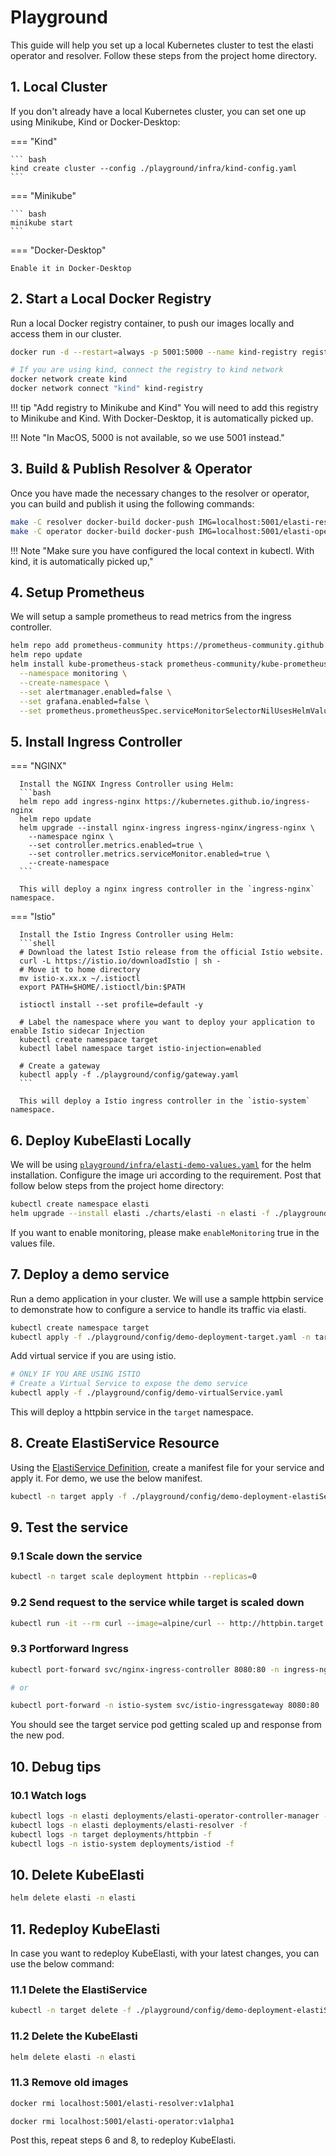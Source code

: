 # Playground

This guide will help you set up a local Kubernetes cluster to test the elasti operator and resolver. Follow these steps from the project home directory.

## 1. Local Cluster

If you don't already have a local Kubernetes cluster, you can set one up using Minikube, Kind or Docker-Desktop:

=== "Kind"

    ``` bash
    kind create cluster --config ./playground/infra/kind-config.yaml
    ```

=== "Minikube"

    ``` bash
    minikube start
    ```

=== "Docker-Desktop"

    Enable it in Docker-Desktop

## 2. Start a Local Docker Registry

Run a local Docker registry container, to push our images locally and access them in our cluster.

``` bash
docker run -d --restart=always -p 5001:5000 --name kind-registry registry:2;

# If you are using kind, connect the registry to kind network
docker network create kind
docker network connect "kind" kind-registry
```

!!! tip "Add registry to Minikube and Kind"
    You will need to add this registry to Minikube and Kind. With Docker-Desktop, it is automatically picked up.

!!! Note "In MacOS, 5000 is not available, so we use 5001 instead."


## 3. Build & Publish Resolver & Operator

Once you have made the necessary changes to the resolver or operator, you can build and publish it using the following commands:

```bash
make -C resolver docker-build docker-push IMG=localhost:5001/elasti-resolver:v1alpha1
make -C operator docker-build docker-push IMG=localhost:5001/elasti-operator:v1alpha1
```

!!! Note "Make sure you have configured the local context in kubectl. With kind, it is automatically picked up,"

## 4. Setup Prometheus

We will setup a sample prometheus to read metrics from the ingress controller.

```bash
helm repo add prometheus-community https://prometheus-community.github.io/helm-charts
helm repo update
helm install kube-prometheus-stack prometheus-community/kube-prometheus-stack \
  --namespace monitoring \
  --create-namespace \
  --set alertmanager.enabled=false \
  --set grafana.enabled=false \
  --set prometheus.prometheusSpec.serviceMonitorSelectorNilUsesHelmValues=false
```

## 5. Install Ingress Controller

=== "NGINX"

      Install the NGINX Ingress Controller using Helm:
      ```bash
      helm repo add ingress-nginx https://kubernetes.github.io/ingress-nginx
      helm repo update
      helm upgrade --install nginx-ingress ingress-nginx/ingress-nginx \
        --namespace nginx \
        --set controller.metrics.enabled=true \
        --set controller.metrics.serviceMonitor.enabled=true \
        --create-namespace
      ```

      This will deploy a nginx ingress controller in the `ingress-nginx` namespace.

=== "Istio"

      Install the Istio Ingress Controller using Helm:
      ```shell
      # Download the latest Istio release from the official Istio website.
      curl -L https://istio.io/downloadIstio | sh -
      # Move it to home directory
      mv istio-x.xx.x ~/.istioctl
      export PATH=$HOME/.istioctl/bin:$PATH

      istioctl install --set profile=default -y

      # Label the namespace where you want to deploy your application to enable Istio sidecar Injection
      kubectl create namespace target
      kubectl label namespace target istio-injection=enabled

      # Create a gateway
      kubectl apply -f ./playground/config/gateway.yaml
      ```

      This will deploy a Istio ingress controller in the `istio-system` namespace.

## 6. Deploy KubeElasti Locally

We will be using [`playground/infra/elasti-demo-values.yaml`](https://github.com/truefoundry/KubeElasti/blob/main/playground/infra/elasti-demo-values.yaml) for the helm installation. Configure the image uri according to the requirement. Post that follow below steps from the project home directory:

```bash
kubectl create namespace elasti
helm upgrade --install elasti ./charts/elasti -n elasti -f ./playground/infra/elasti-demo-values.yaml
```

If you want to enable monitoring, please make `enableMonitoring` true in the values file.

## 7. Deploy a demo service

Run a demo application in your cluster. We will use a sample httpbin service to demonstrate how to configure a service to handle its traffic via elasti.

```bash
kubectl create namespace target
kubectl apply -f ./playground/config/demo-deployment-target.yaml -n target
```

Add virtual service if you are using istio.

```bash
# ONLY IF YOU ARE USING ISTIO
# Create a Virtual Service to expose the demo service
kubectl apply -f ./playground/config/demo-virtualService.yaml
```

This will deploy a httpbin service in the `target` namespace.

## 8. Create ElastiService Resource

Using the [ElastiService Definition](/src/gs-configure-elastiservice/), create a manifest file for your service and apply it. For demo, we use the below manifest.

```bash
kubectl -n target apply -f ./playground/config/demo-deployment-elastiService.yaml
```


## 9. Test the service

### 9.1 Scale down the service

```bash
kubectl -n target scale deployment httpbin --replicas=0
```

### 9.2 Send request to the service while target is scaled down

```bash
kubectl run -it --rm curl --image=alpine/curl -- http://httpbin.target.svc.cluster.local/headers
```

### 9.3 Portforward Ingress

```bash
kubectl port-forward svc/nginx-ingress-controller 8080:80 -n ingress-nginx

# or 

kubectl port-forward -n istio-system svc/istio-ingressgateway 8080:80
```

You should see the target service pod getting scaled up and response from the new pod.

## 10. Debug tips

### 10.1 Watch logs

```bash
kubectl logs -n elasti deployments/elasti-operator-controller-manager -f
kubectl logs -n elasti deployments/elasti-resolver -f
kubectl logs -n target deployments/httpbin -f
kubectl logs -n istio-system deployments/istiod -f
```

## 10. Delete KubeElasti

```bash
helm delete elasti -n elasti
```

## 11. Redeploy KubeElasti

In case you want to redeploy KubeElasti, with your latest changes, you can use the below command:

### 11.1 Delete the ElastiService
```bash
kubectl -n target delete -f ./playground/config/demo-deployment-elastiService.yaml
```

### 11.2 Delete the KubeElasti
```bash
helm delete elasti -n elasti
```

### 11.3 Remove old images
```bash
docker rmi localhost:5001/elasti-resolver:v1alpha1

docker rmi localhost:5001/elasti-operator:v1alpha1
```

Post this, repeat steps 6 and 8, to redeploy KubeElasti.

